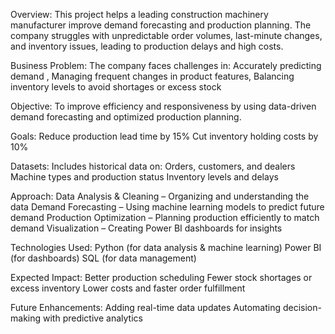 Overview: 
This project helps a leading construction machinery manufacturer improve demand forecasting and production planning. The company struggles with unpredictable order volumes, last-minute changes, and inventory issues, leading to production delays and high costs.

Business Problem:
The company faces challenges in:
Accurately predicting demand , Managing frequent changes in product features, Balancing inventory levels to avoid shortages 
or excess stock

Objective: 
To improve efficiency and responsiveness by using data-driven demand forecasting and optimized production planning.

Goals:
Reduce production lead time by 15%
Cut inventory holding costs by 10%

Datasets: 
Includes historical data on:
Orders, customers, and dealers
Machine types and production status
Inventory levels and delays

Approach:
Data Analysis & Cleaning – Organizing and understanding the data
Demand Forecasting – Using machine learning models to predict future demand
Production Optimization – Planning production efficiently to match demand
Visualization – Creating Power BI dashboards for insights

Technologies Used: 
Python (for data analysis & machine learning)
Power BI (for dashboards)
SQL (for data management)

Expected Impact:
Better production scheduling
Fewer stock shortages or excess inventory
Lower costs and faster order fulfillment

Future Enhancements:
Adding real-time data updates
Automating decision-making with predictive analytics
